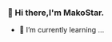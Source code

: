 ### 👋 Hi there,I'm MakoStar.

<!--
**MakoStar/MakoStar** is a ✨ _special_ ✨ repository because its `README.md` (this file) appears on your GitHub profile.
Here are some ideas to get you started:
-->
- 🌱 I’m currently learning ...
